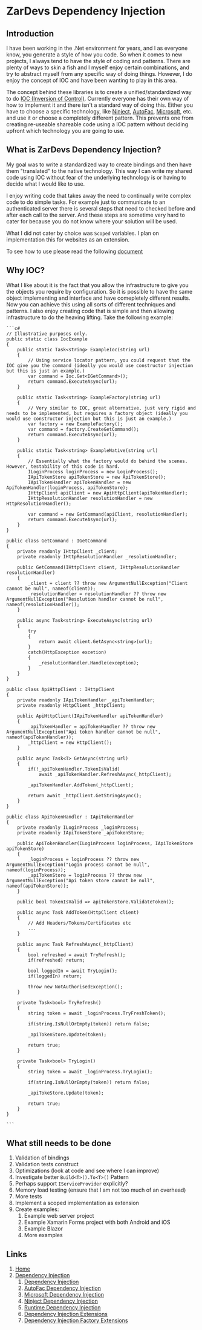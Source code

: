 # ZarDevs Dependency Injection

## Introduction

I have been working in the .Net environment for years, and I as everyone know, you generate a style of how you code. So when it comes to new projects, I always tend to have the style of coding and patterns. There are plenty of ways to skin a fish and I myself enjoy certain combinations, and try to abstract myself from any specific way of doing things. However, I do enjoy the concept of IOC and have been wanting to play in this area.

The concept behind these libraries is to create a unified/standardized way to do [IOC (Inversion of Control)](https://en.wikipedia.org/wiki/Inversion_of_control). Currently everyone has their own way of how to implement it and there isn't a standard way of doing this. Either you have to choose a specific technology, like [Ninject](http://www.ninject.org/), [AutoFac](https://autofac.org/), [Microsoft](https://docs.microsoft.com/en-us/aspnet/core/fundamentals/dependency-injection?view=aspnetcore-5.0), etc. and use it or choose a completely different pattern. This prevents one from creating re-useable shareable code using a IOC pattern without deciding upfront which technology you are going to use.

## What is ZarDevs Dependency Injection?

My goal was to write a standardized way to create bindings and then have them "translated" to the native technology. This way I can write my shared code using IOC without fear of the underlying technology is or having to decide what I would like to use.

I enjoy writing code that takes away the need to continually write complex code to do simple tasks. For example just to communicate to an authenticated server there is several steps that need to checked before and after each call to the server. And these steps are sometime very hard to cater for because you do not know where your solution will be used.

What I did not cater by choice was `Scoped` variables. I plan on implementation this for websites as an extension.

To see how to use please read the following [document](./src/ZarDevs.DependencyInjection/README.md)

## Why IOC?

What I like about it is the fact that you allow the infrastructure to give you the objects you require by configuration. So it is possible to have the same object implementing and interface and have comepletely different results. Now you can achieve this using all sorts of different techniques and patterns. I also enjoy creating code that is simple and then allowing infrastructure to do the heaving lifting. Take the following example:

    ```c#
    // Illustrative purposes only.
    public static class IocExample
    {
        public static Task<string> ExampleIoc(string url)
        {
            // Using service locator pattern, you could request that the IOC give you the command (ideally you would use constructor injection but this is just an example.)
            var command = Ioc.Get<IGetCommand>();
            return command.ExecuteAsync(url);
        }

        public static Task<string> ExampleFactory(string url)
        {
            // Very similar to IOC, great alternative, just very rigid and needs to be implemented, but requires a factory object (ideally you would use constructor injection but this is just an example.)
            var factory = new ExampleFactory();
            var command = factory.CreateGetCommand();
            return command.ExecuteAsync(url);
        }

        public static Task<string> ExampleNative(string url)
        {
            // Essentially what the factory would do behind the scenes. However, testability of this code is hard.
            ILoginProcess loginProcess = new LoginProcess();
            IApiTokenStore apiTokenStore = new ApiTokenStore();
            IApiTokenHandler apiTokenHandler = new ApiTokenHandler(loginProcess, apiTokenStore);
            IHttpClient apiClient = new ApiHttpClient(apiTokenHandler);
            IHttpResolutionHandler resolutionHandler = new HttpResolutionHandler();

            var command = new GetCommand(apiClient, resolutionHandler);
            return command.ExecuteAsync(url);
        }
    }

    public class GetCommand : IGetCommand
    {
        private readonly IHttpClient _client;
        private readonly IHttpResolutionHandler _resolutionHandler;

        public GetCommand(IHttpClient client, IHttpResolutionHandler resolutionHandler)
        {
            _client = client ?? throw new ArgumentNullException("Client cannot be null", nameof(client));
            _resolutionHandler = resolutionHandler ?? throw new ArgumentNullException("Resolution handler cannot be null", nameof(resolutionHandler));
        }

        public async Task<string> ExecuteAsync(string url)
        {
            try
            {
                return await client.GetAsync<string>(url);
            }
            catch(HttpException excetion)
            {
                _resolutionHandler.Handle(exception);
            }
        }
    }

    public class ApiHttpClient : IHttpClient
    {
        private readonly IApiTokenHandler _apiTokenHandler;
        private readonly HttpClient _httpClient;

        public ApiHttpClient(IApiTokenHandler apiTokenHandler)
        {
            _apiTokenHandler = apiTokenHandler ?? throw new ArgumentNullException("Api token handler cannot be null", nameof(apiTokenHandler));
            _httpClient = new HttpClient();
        }

        public async Task<T> GetAsync(string url)
        {
            if(!_apiTokenHandler.TokenIsValid)
                await _apiTokenHandler.RefreshAsync(_httpClient);

            _apiTokenHandler.AddToken(_httpClient);

            return await _httpClient.GetStringAsync();
        }
    }

    public class ApiTokenHandler : IApiTokenHandler
    {
        private readonly ILoginProcess _loginProcess;
        private readonly IApiTokenStore _apiTokenStore;

        public ApiTokenHandler(ILoginProcess loginProcess, IApiTokenStore apiTokenStore)
        {
            _loginProcess = loginProcess ?? throw new ArgumentNullException("Login process cannot be null", nameof(loginProcess));
            _apiTokenStore = loginProcess ?? throw new ArgumentNullException("Api token store cannot be null", nameof(apiTokenStore));
        }

        public bool TokenIsValid => apiTokenStore.ValidateToken();

        public async Task AddToken(HttpClient client)
        {
            // Add Headers/Tokens/Certificates etc
            ... 
        }

        public async Task RefreshAsync(_httpClient)
        {
            bool refreshed = await TryRefresh();
            if(refreshed) return;
            
            bool loggedIn = await TryLogin();
            if(loggedIn) return;

            throw new NotAuthorisedException();
        }

        private Task<bool> TryRefresh()
        {
            string token = await _loginProcess.TryFreshToken();
            
            if(string.IsNullOrEmpty(token)) return false;

            _apiTokenStore.Update(token);

            return true;
        }

        private Task<bool> TryLogin()
        {
            string token = await _loginProcess.TryLogin();
            
            if(string.IsNullOrEmpty(token)) return false;

            _apiTokeStore.Update(token);

            return true;
        }
    }

    ```

## What still needs to be done

1. Validation of bindings
1. Validation tests construct
1. Optimizations (look at code and see where I can improve)
1. Investigate better `Build<T>().To<T>()` Pattern
1. Perhaps support `IServiceProvider` explicitly?
1. Memory load testing (ensure that I am not too much of an overhead)
1. More tests
1. Implement a scoped implementation as extension
1. Create examples:
    1. Example web server project
    1. Example Xamarin Forms project with both Android and iOS
    1. Example Blazor
    1. More examples

## Links

1. [Home](../../README.md)
1. [Dependency Injection](./README.md)
    1. [Dependency Injection](./src/Zar.Devs.DependencyInjection/README.md)
    1. [AutoFac Dependency Injection](./src/ZarDevs.DependencyInjection.AutoFac/README.md)
    1. [Microsoft Dependency Injection](./src/ZarDevs.DependencyInjection.Microsoft/README.md)
    1. [Ninject Dependency Injection](./src/ZarDevs.DependencyInjection.Ninject/README.md)
    1. [Runtime Dependency Injection](./src/ZarDevs.DependencyInjection.RuntimeFactory/README.md)
    1. [Dependency Injection Extensions](./src/ZarDevs.DependencyInjection.Extensions/README.md)
    1. [Dependency Injection Factory Extensions](./src/ZarDevs.DependencyInjection.Extensions.Factory/README.md)
